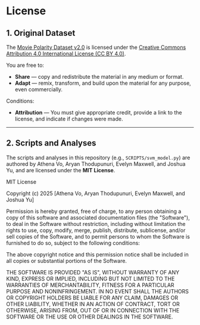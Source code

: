 # License

## 1. Original Dataset

The [Movie Polarity Dataset v2.0](https://www.cs.cornell.edu/people/pabo/movie-review-data/poldata.README.2.0.txt) is licensed under the [Creative Commons Attribution 4.0 International License (CC BY 4.0)](https://creativecommons.org/licenses/by/4.0/).

You are free to:

- **Share** — copy and redistribute the material in any medium or format.
- **Adapt** — remix, transform, and build upon the material for any purpose, even commercially.

Conditions:

- **Attribution** — You must give appropriate credit, provide a link to the license, and indicate if changes were made.

---

## 2. Scripts and Analyses

The scripts and analyses in this repository (e.g., `SCRIPTS/svm_model.py`) are authored by Athena Vo, Aryan Thodupunuri, Evelyn Maxwell, and Joshua Yu, and are licensed under the **MIT License**.

MIT License

Copyright (c) 2025 [Athena Vo, Aryan Thodupunuri, Evelyn Maxwell, and Joshua Yu]

Permission is hereby granted, free of charge, to any person obtaining a copy
of this software and associated documentation files (the "Software"), to deal
in the Software without restriction, including without limitation the rights
to use, copy, modify, merge, publish, distribute, sublicense, and/or sell
copies of the Software, and to permit persons to whom the Software is
furnished to do so, subject to the following conditions:

The above copyright notice and this permission notice shall be included in all
copies or substantial portions of the Software.

THE SOFTWARE IS PROVIDED "AS IS", WITHOUT WARRANTY OF ANY KIND, EXPRESS OR
IMPLIED, INCLUDING BUT NOT LIMITED TO THE WARRANTIES OF MERCHANTABILITY,
FITNESS FOR A PARTICULAR PURPOSE AND NONINFRINGEMENT. IN NO EVENT SHALL THE
AUTHORS OR COPYRIGHT HOLDERS BE LIABLE FOR ANY CLAIM, DAMAGES OR OTHER
LIABILITY, WHETHER IN AN ACTION OF CONTRACT, TORT OR OTHERWISE, ARISING FROM,
OUT OF OR IN CONNECTION WITH THE SOFTWARE OR THE USE OR OTHER DEALINGS IN THE
SOFTWARE.
